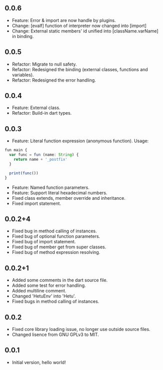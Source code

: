 ## 0.0.6

- Feature: Error & import are now handle by plugins.
- Change: [evalf] function of interpreter now changed into [import]
- Change: External static members' id unified into [className.varName] in binding.

## 0.0.5

- Refactor: Migrate to null safety.
- Refactor: Redesigned the binding (external classes, functions and variables).
- Refactor: Redesigned the error handling.

## 0.0.4

- Feature: External class.
- Refactor: Build-in dart types.

## 0.0.3

- Feature: Literal function expression (anonymous function). Usage:

```typescript
fun main {
  var func = fun (name: String) {
    return name + '_postfix'
  }

  print(func())
}
```

- Feature: Named function parameters.
- Feature: Support literal hexadecimal numbers.
- Fixed class extends, member override and inheritance.
- Fixed import statement.

## 0.0.2+4

- Fixed bug in method calling of instances.
- Fixed bug of optional function parameters.
- Fixed bug of import statement.
- Fixed bug of member get from super classes.
- Fixed bug of method expression resolving.

## 0.0.2+1

- Added some comments in the dart source file.
- Added some test for error handling.
- Added multiline comment.
- Changed 'HetuEnv' into 'Hetu'.
- Fixed bugs in method calling of instances.

## 0.0.2

- Fixed core library loading issue, no longer use outside source files.
- Changed lisence from GNU GPLv3 to MIT.

## 0.0.1

- Initial version, hello world!
